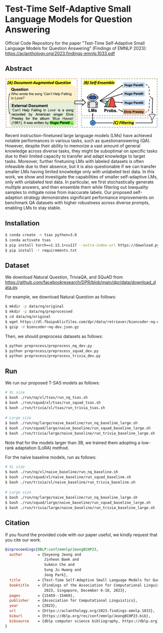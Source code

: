 # Test-Time Self-Adaptive Small Language Models for Question Answering

Official Code Repository for the paper "Test-Time Self-Adaptive Small Language Models for Question Answering" (Findings of EMNLP 2023): https://aclanthology.org/2023.findings-emnlp.1033.pdf

## Abstract

<div align="center">
  <img alt="T-SAS Overview" src="./images/tsas.png" width="800px">
</div>


Recent instruction-finetuned large language models (LMs) have achieved notable performances in various tasks, such as questionanswering (QA). However, despite their ability to memorize a vast amount of general knowledge across diverse tasks, they might be suboptimal on specific tasks due to their limited capacity to transfer and adapt knowledge to target tasks. Moreover, further finetuning LMs with labeled datasets is often infeasible due to their absence, but it is also questionable if we can transfer smaller LMs having limited knowledge only with unlabeled test data. In this work, we show and investigate the capabilities of smaller self-adaptive LMs, only with unlabeled test data. In particular, we first stochastically generate multiple answers, and then ensemble them while filtering out lowquality samples to mitigate noise from inaccurate labels. Our proposed self-adaption strategy demonstrates significant performance improvements on benchmark QA datasets with higher robustness across diverse prompts, enabling LMs to stay stable.

## Installation
```bash
$ conda create -n tsas python=3.8
$ conda activate tsas
$ pip install torch==1.13.1+cu117 --extra-index-url https://download.pytorch.org/whl/cu117
$ pip install -r requirements.txt
```

## Dataset
We download Natural Question, TriviaQA, and SQuAD from https://github.com/facebookresearch/DPR/blob/main/dpr/data/download_data.py.

For example, we download Natural Question as follows:
```bash
$ mkdir -p data/nq/original
$ mkdir -p data/nq/preprocessed
$ cd data/nq/original
$ wget https://dl.fbaipublicfiles.com/dpr/data/retriever/biencoder-nq-dev.json.gz
$ gzip -d biencoder-nq-dev.json.gz
```
Then, we should preprocess datasets as follows:
```bash
$ python preprocess/preprocess_nq_dev.py
$ python preprocess/preprocess_squad_dev.py
$ python preprocess/preprocess_trivia_dev.py
```

## Run
We run our proposed T-SAS models as follows:
```bash
# XL size
$ bash ./run/nq/xl/tsas/run_nq_tsas.sh
$ bash ./run/squad/xl/tsas/run_squad_tsas.sh
$ bash ./run/trivia/xl/tsas/run_trivia_tsas.sh

# Large size
$ bash ./run/nq/large/naive_baseline/run_nq_baseline_large.sh
$ bash ./run/squad/large/naive_baseline/run_squad_baseline_large.sh
$ bash ./run/trivia/large/naive_baseline/run_trivia_baseline_large.sh
```
Note that for the models larger than 3B, we trained
them adopting a low-rank adaptation (LoRA)
method.

For the naïve baseline models, run as follows:
```bash
# XL size
$ bash ./run/nq/xl/naive_baseline/run_nq_baseline.sh
$ bash ./run/squad/xl/naive_baseline/run_squad_baseline.sh
$ bash ./run/trivia/xl/naive_baseline/run_trivia_baseline.sh

# Large size
$ bash ./run/nq/large/naive_baseline/run_nq_baseline_large.sh
$ bash ./run/squad/large/naive_baseline/run_squad_baseline_large.sh
$ bash ./run/trivia/large/naive_baseline/run_trivia_baseline_large.sh
```
## Citation
If you found the provided code with our paper useful, we kindly request that you cite our work.
```BibTex
@inproceedings{DBLP:conf/emnlp/JeongBCHP23,
  author       = {Soyeong Jeong and
                  Jinheon Baek and
                  Sukmin Cho and
                  Sung Ju Hwang and
                  Jong Park},
  title        = {Test-Time Self-Adaptive Small Language Models for Question Answering},
  booktitle    = {Findings of the Association for Computational Linguistics: {EMNLP}
                  2023, Singapore, December 6-10, 2023},
  pages        = {15459--15469},
  publisher    = {Association for Computational Linguistics},
  year         = {2023},
  url          = {https://aclanthology.org/2023.findings-emnlp.1033},
  biburl       = {https://dblp.org/rec/conf/emnlp/JeongBCHP23.bib},
  bibsource    = {dblp computer science bibliography, https://dblp.org}
}
```